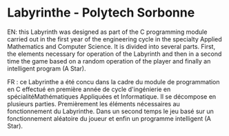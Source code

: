 # Labyrinthe - Polytech Sorbonne

EN: this Labyrinth was designed as part of the C programming module carried out in the first year of the engineering cycle in the specialty Applied Mathematics and Computer Science. It is divided into several parts. First, the elements necessary for operation of the Labyrinth and then in a second time the game based on a random operation of the player and finally an intelligent program (A Star).


FR : ce Labyrinthe a été concu dans la cadre du module de programmation en C effectué en première année de cycle d'ingénierie en spécialitéMathématiques Appliquées et Informatique. Il se décompose en plusieurs parties. Premièrement les éléments nécessaires au fonctionnement du Labyrinthe. Dans un second temps le jeu basé sur un fonctionnement aléatoire du joueur et enfin un programme intelligent (A Star).
